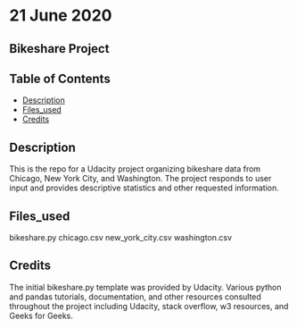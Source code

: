 # 21 June 2020

## Bikeshare Project

## Table of Contents

* [Description](#description)
* [Files_used](#files_used)
* [Credits](#credits)

## Description
This is the repo for a Udacity project organizing bikeshare data from Chicago, New York City, and Washington. The project responds to user input and provides descriptive statistics and other requested information.

## Files_used
bikeshare.py
chicago.csv
new_york_city.csv
washington.csv

## Credits
The initial bikeshare.py template was provided by Udacity. Various python and pandas tutorials, documentation, and other resources consulted throughout the project including Udacity, stack overflow, w3 resources, and Geeks for Geeks.
